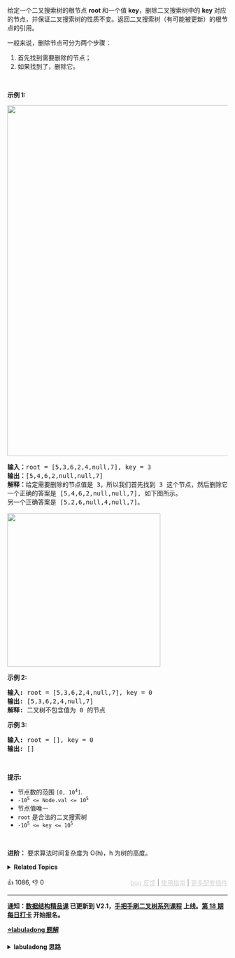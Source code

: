 <p>给定一个二叉搜索树的根节点 <strong>root </strong>和一个值 <strong>key</strong>，删除二叉搜索树中的&nbsp;<strong>key&nbsp;</strong>对应的节点，并保证二叉搜索树的性质不变。返回二叉搜索树（有可能被更新）的根节点的引用。</p>

<p>一般来说，删除节点可分为两个步骤：</p>

<ol> 
 <li>首先找到需要删除的节点；</li> 
 <li>如果找到了，删除它。</li> 
</ol>

<p>&nbsp;</p>

<p><strong>示例 1:</strong></p>

<p><img src="https://assets.leetcode.com/uploads/2020/09/04/del_node_1.jpg" style="width: 800px;" /></p>

<pre>
<strong>输入：</strong>root = [5,3,6,2,4,null,7], key = 3
<strong>输出：</strong>[5,4,6,2,null,null,7]
<strong>解释：</strong>给定需要删除的节点值是 3，所以我们首先找到 3 这个节点，然后删除它。
一个正确的答案是 [5,4,6,2,null,null,7], 如下图所示。
另一个正确答案是 [5,2,6,null,4,null,7]。

<img src="https://assets.leetcode.com/uploads/2020/09/04/del_node_supp.jpg" style="width: 350px;" />
</pre>

<p><strong>示例 2:</strong></p>

<pre>
<strong>输入:</strong> root = [5,3,6,2,4,null,7], key = 0
<strong>输出:</strong> [5,3,6,2,4,null,7]
<strong>解释:</strong> 二叉树不包含值为 0 的节点
</pre>

<p><strong>示例 3:</strong></p>

<pre>
<strong>输入:</strong> root = [], key = 0
<strong>输出:</strong> []</pre>

<p>&nbsp;</p>

<p><strong>提示:</strong></p>

<ul> 
 <li>节点数的范围&nbsp;<code>[0, 10<sup>4</sup>]</code>.</li> 
 <li><code>-10<sup>5</sup>&nbsp;&lt;= Node.val &lt;= 10<sup>5</sup></code></li> 
 <li>节点值唯一</li> 
 <li><code>root</code>&nbsp;是合法的二叉搜索树</li> 
 <li><code>-10<sup>5</sup>&nbsp;&lt;= key &lt;= 10<sup>5</sup></code></li> 
</ul>

<p>&nbsp;</p>

<p><strong>进阶：</strong> 要求算法时间复杂度为&nbsp;O(h)，h 为树的高度。</p>

<details><summary><strong>Related Topics</strong></summary>树 | 二叉搜索树 | 二叉树</details><br>

<div>👍 1086, 👎 0<span style='float: right;'><span style='color: gray;'><a href='https://github.com/labuladong/fucking-algorithm/discussions/939' target='_blank' style='color: lightgray;text-decoration: underline;'>bug 反馈</a> | <a href='https://labuladong.gitee.io/article/fname.html?fname=jb插件简介' target='_blank' style='color: lightgray;text-decoration: underline;'>使用指南</a> | <a href='https://labuladong.github.io/algo/images/others/%E5%85%A8%E5%AE%B6%E6%A1%B6.jpg' target='_blank' style='color: lightgray;text-decoration: underline;'>更多配套插件</a></span></span></div>

<div id="labuladong"><hr>

**通知：[数据结构精品课](https://aep.h5.xeknow.com/s/1XJHEO) 已更新到 V2.1，[手把手刷二叉树系列课程](https://aep.xet.tech/s/3YGcq3) 上线。[第 18 期每日打卡](https://aep.xet.tech/s/2PLO1n) 开始报名。**



<p><strong><a href="https://labuladong.github.io/article/slug.html?slug=delete-node-in-a-bst" target="_blank">⭐️labuladong 题解</a></strong></p>
<details><summary><strong>labuladong 思路</strong></summary>

## 基本思路

PS：这道题在[《算法小抄》](https://mp.weixin.qq.com/s/tUSovvogbR9StkPWb75fUw) 的第 235 页。

删除比插入和搜索都要复杂一些，分三种情况：

**情况 1**：`A` 恰好是末端节点，两个子节点都为空，那么它可以当场去世了：

![](https://labuladong.gitee.io/pictures/BST/bst_deletion_case_1.png)

**情况 2**：`A` 只有一个非空子节点，那么它要让这个孩子接替自己的位置：

![](https://labuladong.gitee.io/pictures/BST/bst_deletion_case_2.png)

**情况 3**：`A` 有两个子节点，麻烦了，为了不破坏 BST 的性质，`A` 必须找到左子树中最大的那个节点或者右子树中最小的那个节点来接替自己，我的解法是用右子树中最小节点来替换：

![](https://labuladong.gitee.io/pictures/BST/bst_deletion_case_3.png)

**详细题解：[东哥带你刷二叉搜索树（基操篇）](https://labuladong.github.io/article/fname.html?fname=BST2)**

**标签：[二叉搜索树](https://mp.weixin.qq.com/mp/appmsgalbum?__biz=MzAxODQxMDM0Mw==&action=getalbum&album_id=2121995456690946054)，[数据结构](https://mp.weixin.qq.com/mp/appmsgalbum?__biz=MzAxODQxMDM0Mw==&action=getalbum&album_id=1318892385270808576)**

## 解法代码

<div class="tab-panel"><div class="tab-nav">
<button data-tab-item="cpp" class="tab-nav-button btn " data-tab-group="default" onclick="switchTab(this)">cpp🤖</button>

<button data-tab-item="python" class="tab-nav-button btn " data-tab-group="default" onclick="switchTab(this)">python🤖</button>

<button data-tab-item="java" class="tab-nav-button btn active" data-tab-group="default" onclick="switchTab(this)">java🟢</button>

<button data-tab-item="go" class="tab-nav-button btn " data-tab-group="default" onclick="switchTab(this)">go🤖</button>

<button data-tab-item="javascript" class="tab-nav-button btn " data-tab-group="default" onclick="switchTab(this)">javascript🤖</button>
</div><div class="tab-content">
<div data-tab-item="cpp" class="tab-item " data-tab-group="default"><div class="highlight">

```cpp
// 注意：cpp 代码由 chatGPT🤖 根据我的 java 代码翻译，旨在帮助不同背景的读者理解算法逻辑。
// 本代码已经通过力扣的全部测试用例，可直接粘贴提交。

class Solution {
public:
    TreeNode* deleteNode(TreeNode* root, int key) {
        if (root == nullptr) {
            return nullptr;
        }
        if (root->val == key) {
            // 这两个 if 把情况 1 和 2 都正确处理了
            if (root->left == nullptr) {
                return root->right;
            }
            if (root->right == nullptr) {
                return root->left;
            }
            // 处理情况 3
            // 获得右子树最小的节点
            TreeNode* minNode = getMin(root->right);
            // 删除右子树最小的节点
            root->right = deleteNode(root->right, minNode->val);
            // 用右子树最小的节点替换 root 节点
            minNode->left = root->left;
            minNode->right = root->right;
            root = minNode;
        } else if (root->val > key) {
            root->left = deleteNode(root->left, key);
        } else if (root->val < key) {
            root->right = deleteNode(root->right, key);
        }
        return root;
    }

    TreeNode* getMin(TreeNode* node) {
        // BST 最左边的就是最小的
        while (node->left != nullptr) {
            node = node->left;
        }
        return node;
    }
};
```

</div></div>

<div data-tab-item="python" class="tab-item " data-tab-group="default"><div class="highlight">

```python
# 注意：python 代码由 chatGPT🤖 根据我的 java 代码翻译，旨在帮助不同背景的读者理解算法逻辑。
# 本代码已经通过力扣的全部测试用例，可直接粘贴提交。

class Solution:
    def deleteNode(self, root: TreeNode, key: int) -> TreeNode:
        if not root:
            return None
        if root.val == key:
            # 这两个 if 把情况 1 和 2 都正确处理了
            if not root.left:
                return root.right
            if not root.right:
                return root.left
            # 处理情况 3
            # 获得右子树最小的节点
            min_node = self.getMin(root.right)
            # 删除右子树最小的节点
            root.right = self.deleteNode(root.right, min_node.val)
            # 用右子树最小的节点替换 root 节点
            min_node.left = root.left
            min_node.right = root.right
            root = min_node
        elif root.val > key:
            root.left = self.deleteNode(root.left, key)
        elif root.val < key:
            root.right = self.deleteNode(root.right, key)
        return root

    def getMin(self, node: TreeNode) -> TreeNode:
        # BST 最左边的就是最小的
        while node.left:
            node = node.left
        return node
```

</div></div>

<div data-tab-item="java" class="tab-item active" data-tab-group="default"><div class="highlight">

```java
class Solution {
    public TreeNode deleteNode(TreeNode root, int key) {
        if (root == null) return null;
        if (root.val == key) {
            // 这两个 if 把情况 1 和 2 都正确处理了
            if (root.left == null) return root.right;
            if (root.right == null) return root.left;
            // 处理情况 3
            // 获得右子树最小的节点
            TreeNode minNode = getMin(root.right);
            // 删除右子树最小的节点
            root.right = deleteNode(root.right, minNode.val);
            // 用右子树最小的节点替换 root 节点
            minNode.left = root.left;
            minNode.right = root.right;
            root = minNode;
        } else if (root.val > key) {
            root.left = deleteNode(root.left, key);
        } else if (root.val < key) {
            root.right = deleteNode(root.right, key);
        }
        return root;
    }

    TreeNode getMin(TreeNode node) {
        // BST 最左边的就是最小的
        while (node.left != null) node = node.left;
        return node;
    }
}
```

</div></div>

<div data-tab-item="go" class="tab-item " data-tab-group="default"><div class="highlight">

```go
// 注意：go 代码由 chatGPT🤖 根据我的 java 代码翻译，旨在帮助不同背景的读者理解算法逻辑。
// 本代码已经通过力扣的全部测试用例，可直接粘贴提交。

func deleteNode(root *TreeNode, key int) *TreeNode {
    if root == nil {
        return nil
    }
    if root.Val == key {
        // 这两个 if 把情况 1 和 2 都正确处理了
        if root.Left == nil {
            return root.Right
        }
        if root.Right == nil {
            return root.Left
        }
        // 处理情况 3
        // 获得右子树最小的节点
        minNode := getMin(root.Right)
        // 删除右子树最小的节点
        root.Right = deleteNode(root.Right, minNode.Val)
        // 用右子树最小的节点替换 root 节点
        minNode.Left = root.Left
        minNode.Right = root.Right
        root = minNode
    } else if root.Val > key {
        root.Left = deleteNode(root.Left, key)
    } else if root.Val < key {
        root.Right = deleteNode(root.Right, key)
    }
    return root
}

func getMin(node *TreeNode) *TreeNode {
    // BST 最左边的就是最小的
    for node.Left != nil {
        node = node.Left
    }
    return node
}
```

</div></div>

<div data-tab-item="javascript" class="tab-item " data-tab-group="default"><div class="highlight">

```javascript
// 注意：javascript 代码由 chatGPT🤖 根据我的 java 代码翻译，旨在帮助不同背景的读者理解算法逻辑。
// 本代码已经通过力扣的全部测试用例，可直接粘贴提交。

/**
 * @param {TreeNode} root
 * @param {number} key
 * @return {TreeNode}
 */
var deleteNode = function(root, key) {
    if (root == null) return null;
    if (root.val == key) {
        // 这两个 if 把情况 1 和 2 都正确处理了
        if (root.left == null) return root.right;
        if (root.right == null) return root.left;
        // 处理情况 3
        // 获得右子树最小的节点
        let minNode = getMin(root.right);
        // 删除右子树最小的节点
        root.right = deleteNode(root.right, minNode.val);
        // 用右子树最小的节点替换 root 节点
        minNode.left = root.left;
        minNode.right = root.right;
        root = minNode;
    } else if (root.val > key) {
        root.left = deleteNode(root.left, key);
    } else if (root.val < key) {
        root.right = deleteNode(root.right, key);
    }
    return root;
};

var getMin = function(node) {
    // BST 最左边的就是最小的
    while (node.left != null) node = node.left;
    return node;
};
```

</div></div>
</div></div>

**类似题目**：
  - [700. 二叉搜索树中的搜索 🟢](/problems/search-in-a-binary-search-tree)
  - [701. 二叉搜索树中的插入操作 🟠](/problems/insert-into-a-binary-search-tree)
  - [98. 验证二叉搜索树 🟠](/problems/validate-binary-search-tree)

</details>
</div>



